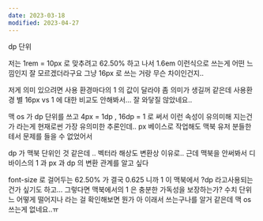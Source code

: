 ```yaml
---
date: 2023-03-18
modified: 2023-04-27
---
```


dp 단위

저는 1rem = 10px 로 맞추려고 62.50% 하고 나서 1.6em 이런식으로 쓰는게 어떤 느낌인지 잘 모르겠더라구요
그냥 16px 로 쓰는 거랑 무슨 차이인건지..

저게 의미 있으려면 사용 환경마다의 1 의 값이 달라야 좀 의미가 생길꺼 같은데 사용환경 별 16px vs 1 에 대한 비교도 안해봐서... 잘 와닿질 않았네요..

맥 os 가 dp 단위를 쓰고 4px = 1dp , 16dp = 1 로 써서
이런 속성이 유의미해 지는건가 라는게 현재로썬 가장 유의미한 추론인데.. px 베이스로 작업해도 맥북 유저 분들한테서 문제를 들을 수 없었어서

dp 가 맥북 단위인 것 같은데 .. 벡터라 해상도 변환상 이유로..
근데 맥북을 안써봐서 디바이스의 1 과 px 과 dp 의 변환 관계를 알고 싶다

font-size 로 걸어두는 62.50% 가 결국 0.625 니까 1 이 맥북에서 ?dp 라고사용되는건가 싶기도 하고...
그렇다면 맥북에서의 1 은 충분한 가독성을 보장하는가?
수치 단위느 어떻게 떨어지나 라는 걸 확인해보면 뭔가 아 이래서 쓰는구나를 알거 같은데 맥 os 쓰는게 없네요..ㅠ
